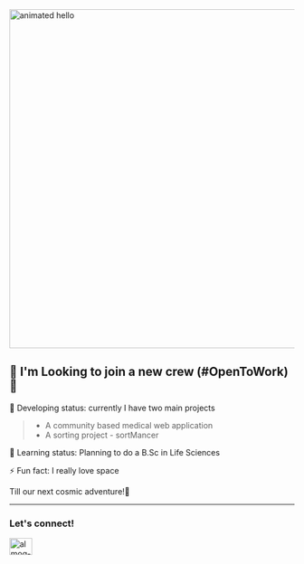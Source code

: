 
<img src="https://github.com/Anmol-Baranwal/Cool-GIFs-For-GitHub/assets/74038190/9be4d344-6782-461a-b5a6-32a07bf7b34e" width="600" alt="animated hello">

## 💼 I'm Looking to join a new crew (#OpenToWork) 💼

🔭 Developing status: currently I have two main projects
>- A community based medical web application
>- A sorting project - sortMancer

🌱 Learning status: Planning to do a B.Sc in Life Sciences

⚡ Fun fact: I really love space

Till our next cosmic adventure!🚀

___
<h3 align="left">Let's connect!</h3>
<p align="left">
<a href="https://www.linkedin.com/in/amit-nudel/" target="blank"><img align="center" src="https://raw.githubusercontent.com/rahuldkjain/github-profile-readme-generator/master/src/images/icons/Social/linked-in-alt.svg" alt="almog-shtaigmann" height="30" width="40" /></a>
</p>
